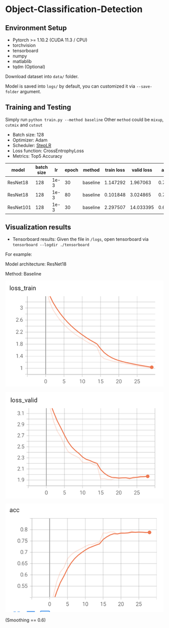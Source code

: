 # Object-Classification-Detection

## Environment Setup
- Pytorch >= 1.10.2 (CUDA 11.3 / CPU)
- torchvision
- tensorboard
- numpy
- matlablib
- tqdm (Optional)


Download dataset into `data/` folder.

Model is saved into `logs/` by default, you can customized it via `--save-folder` argument.

## Training and Testing
Simply run
`python train.py --method baseline`
Other `method` could be `mixup`, `cutmix` and `cutout`

- Batch size: 128
- Optimizer: Adam
- Scheduler: [StepLR](https://pytorch.org/docs/stable/generated/torch.optim.lr_scheduler.StepLR.html?highlight=steplr#torch.optim.lr_scheduler.StepLR)
- Loss function: CrossEntrophyLoss
- Metrics: Top5 Accuracy

model    | batch size | lr | epoch | method | train loss | valid loss | acc@5
---------|-----|-------|-----|--------|--------|--------|--------|
ResNet18 | 128 | 1e-3 | 30   | baseline  | 1.147292  | 1.967063   | 0.788469  |
ResNet18 | 128 | 1e-3 | 80   | baseline  | 0.101848  | 3.024865   | 0.774229  | 
ResNet101| 128 | 1e-3 | 30   | baseline  | 2.297507  | 14.033395  | 0.620847  | 


## Visualization results
- Tensorboard results:
Given the file in `/logs`, open tensorboard via `tensorboard --logdir ./tensorboard`

For example:

Model architecture: ResNet18

Method: Baseline

![Train loss](https://github.com/Irreel/Object-Classification-Detection/blob/main/loss_train.png?#pic_left=300x)

![Valid loss](https://github.com/Irreel/Object-Classification-Detection/blob/main/loss_valid.png?#pic_left=300x)

![Acc@5](https://github.com/Irreel/Object-Classification-Detection/blob/main/acc.png?#pic_left=300x)

(Smoothing == 0.6)